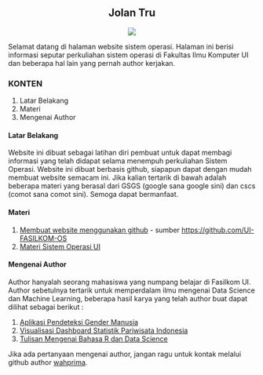 <center> <h2> Jolan Tru </h2> </center>
  
<div align="center"> <img src="https://media.giphy.com/media/W0crByKlXhLlC/giphy.gif"> </div>
  
  
  
Selamat datang di halaman website sistem operasi. Halaman ini berisi informasi seputar perkuliahan sistem operasi di Fakultas Ilmu Komputer UI dan beberapa hal lain yang pernah author kerjakan.


### KONTEN

1. Latar Belakang
2. Materi
3. Mengenai Author


#### Latar Belakang

Website ini dibuat sebagai latihan diri pembuat untuk dapat membagi informasi yang telah didapat selama menempuh perkuliahan Sistem Operasi. Website ini dibuat berbasis github, siapapun dapat dengan mudah membuat website semacam ini. Jika kalian tertarik di bawah adalah beberapa materi yang berasal dari GSGS (google sana google sini) dan cscs (comot sana comot sini). Semoga dapat bermanfaat.

#### Materi

1. [Membuat website menggunakan github](https://extra182.vlsm.org/) - sumber https://github.com/UI-FASILKOM-OS 
2. [Materi Sistem Operasi UI](https://1drv.ms/u/s!AjAUCcP4ukTJgtRM5PvhDtC-KarQNQ?e=bMp1SD)


#### Mengenai Author

Author hanyalah seorang mahasiswa yang numpang belajar di Fasilkom UI.
Author sebetulnya tertarik untuk memperdalam ilmu mengenai Data Science dan Machine Learning, beberapa hasil karya yang telah author buat dapat dilihat sebagai berikut :

1. [Aplikasi Pendeteksi Gender Manusia](https://wahprima.shinyapps.io/voicedetector/)
2. [Visualisasi Dashboard Statistik Pariwisata Indonesia](https://wahprima.shinyapps.io/pesonaindonesia/)
3. [Tulisan Mengenai Bahasa R dan Data Science](https://rpubs.com/wahprima)

Jika ada pertanyaan mengenai author, jangan ragu untuk kontak melalui github author [wahprima](https://github.com/wahprima/).
